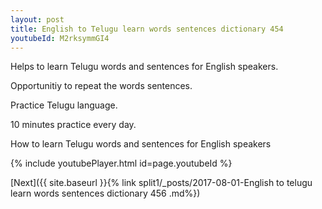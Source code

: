 ```yaml
---
layout: post
title: English to Telugu learn words sentences dictionary 454 
youtubeId: M2rksymmGI4
---
```

 
 
Helps to learn Telugu words and sentences for English speakers.

Opportunitiy to repeat the words sentences. 

Practice Telugu language. 
 
10 minutes practice every day. 
 
How to learn Telugu words and sentences for English speakers 
 
{% include youtubePlayer.html id=page.youtubeId %}
 
 
[Next]({{ site.baseurl }}{% link  split1/_posts/2017-08-01-English to telugu learn words sentences dictionary 456 .md%})
 
